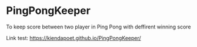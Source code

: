 # PingPongKeeper
To keep score between two player in Ping Pong with deffirent winning score


Link test: https://kiendapoet.github.io/PingPongKeeper/
